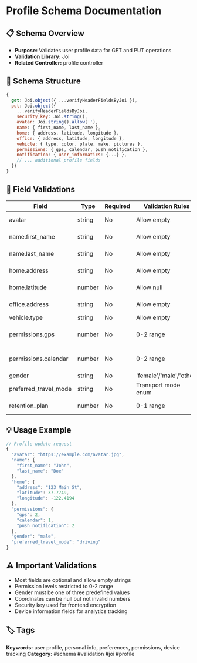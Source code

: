 # Profile Schema Documentation

## 📋 Schema Overview
- **Purpose:** Validates user profile data for GET and PUT operations
- **Validation Library:** Joi
- **Related Controller:** profile controller

## 🔧 Schema Structure
```javascript
{
  get: Joi.object({ ...verifyHeaderFieldsByJoi }),
  put: Joi.object({
    ...verifyHeaderFieldsByJoi,
    security_key: Joi.string(),
    avatar: Joi.string().allow(''),
    name: { first_name, last_name },
    home: { address, latitude, longitude },
    office: { address, latitude, longitude },
    vehicle: { type, color, plate, make, pictures },
    permissions: { gps, calendar, push_notification },
    notification: { user_informatics: {...} },
    // ... additional profile fields
  })
}
```

## 📝 Field Validations
| Field | Type | Required | Validation Rules | Description |
|-------|------|----------|------------------|-------------|
| avatar | string | No | Allow empty | User profile picture URL |
| name.first_name | string | No | Allow empty | User's first name |
| name.last_name | string | No | Allow empty | User's last name |
| home.address | string | No | Allow empty | Home address |
| home.latitude | number | No | Allow null | Home coordinates |
| office.address | string | No | Allow empty | Office address |
| vehicle.type | string | No | Allow empty | Vehicle type |
| permissions.gps | number | No | 0-2 range | GPS permission level |
| permissions.calendar | number | No | 0-2 range | Calendar permission level |
| gender | string | No | 'female'/'male'/'other' | User gender |
| preferred_travel_mode | string | No | Transport mode enum | Preferred transportation |
| retention_plan | number | No | 0-1 range | Retention plan status |

## 💡 Usage Example
```javascript
// Profile update request
{
  "avatar": "https://example.com/avatar.jpg",
  "name": {
    "first_name": "John",
    "last_name": "Doe"
  },
  "home": {
    "address": "123 Main St",
    "latitude": 37.7749,
    "longitude": -122.4194
  },
  "permissions": {
    "gps": 2,
    "calendar": 1,
    "push_notification": 2
  },
  "gender": "male",
  "preferred_travel_mode": "driving"
}
```

## ⚠️ Important Validations
- Most fields are optional and allow empty strings
- Permission levels restricted to 0-2 range
- Gender must be one of three predefined values
- Coordinates can be null but not invalid numbers
- Security key used for frontend encryption
- Device information fields for analytics tracking

## 🏷️ Tags
**Keywords:** user profile, personal info, preferences, permissions, device tracking
**Category:** #schema #validation #joi #profile
